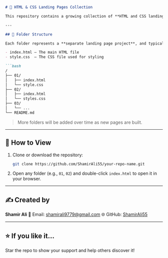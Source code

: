 

````markdown
# 🎯 HTML & CSS Landing Pages Collection

This repository contains a growing collection of **HTML and CSS landing pages**, created for practice, inspiration, and experimentation. Each landing page is placed in its own numbered folder (e.g., `01`, `02`, `03`, etc.).

---

## 📁 Folder Structure

Each folder represents a **separate landing page project**, and typically contains:

- index.html – The main HTML file
- style.css  – The CSS file used for styling

```bash
/
├── 01/
│   ├── index.html
│   └── style.css
├── 02/
│   ├── index.html
│   └── styles.css
├── 03/
│   └── ...
└── README.md
````

> More folders will be added over time as new pages are built.

---

## 🚀 How to View

1. Clone or download the repository:

   ```bash
   git clone https://github.com/ShamirAli55/your-repo-name.git
   ```
2. Open any folder (e.g., `01`, `02`) and double-click `index.html` to open it in your browser.

---

## ✍️ Created by

**Shamir Ali**
📧 Email: [shamirali9779@gmail.com](mailto:shamirali9779@gmail.com)
🌐 GitHub: [ShamirAli55](https://github.com/ShamirAli55)

---

## ⭐ If you like it...

Star the repo to show your support and help others discover it!

```


